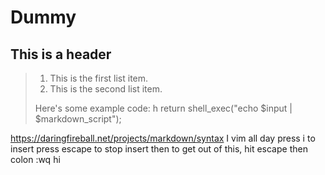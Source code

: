 # Dummy
## This is a header
> 
> 1.   This is the first list item.
> 2.   This is the second list item.
> 
> Here's some example code:
> h
>     return shell_exec("echo $input | $markdown_script");


https://daringfireball.net/projects/markdown/syntax
I vim all day
press i to insert 
press escape to stop insert
then to get out of this, hit escape then colon :wq
hi
